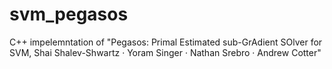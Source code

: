 # svm_pegasos
C++ impelemntation of "Pegasos: Primal Estimated sub-GrAdient SOlver for SVM, Shai Shalev-Shwartz · Yoram Singer · Nathan
Srebro · Andrew Cotter"
